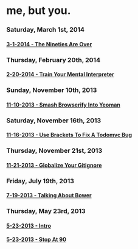 # me, but you.

### Saturday, March 1st, 2014
#### [3-1-2014 - The Nineties Are Over](#3-1-2014-the-nineties-are-over)
### Thursday, February 20th, 2014
#### [2-20-2014 - Train Your Mental Interpreter](#2-20-2014-train-your-mental-interpreter)
### Sunday, November 10th, 2013
#### [11-10-2013 - Smash Browserify Into Yeoman](#11-10-2013-smash-browserify-into-yeoman)
### Saturday, November 16th, 2013
#### [11-16-2013 - Use Brackets To Fix A Todomvc Bug](#11-16-2013-use-brackets-to-fix-a-todomvc-bug)
### Thursday, November 21st, 2013
#### [11-21-2013 - Globalize Your Gitignore](#11-21-2013-globalize-your-gitignore)
### Friday, July 19th, 2013
#### [7-19-2013 - Talking About Bower](#7-19-2013-talking-about-bower)
### Thursday, May 23rd, 2013
#### [5-23-2013 - Intro](#5-23-2013-intro)
#### [5-23-2013 - Stop At 90](#5-23-2013-stop-at-90)